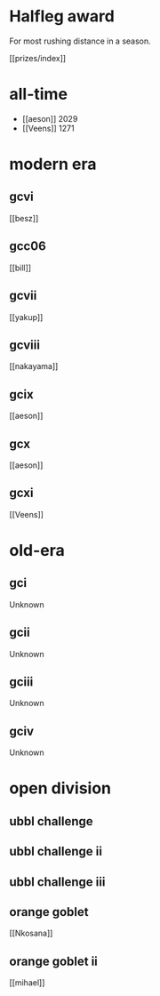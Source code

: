 # Halfleg award

For most rushing distance in a season.

[[prizes/index]]

# all-time

* [[aeson]] 2029
* [[Veens]] 1271

# modern era

## gcvi

[[besz]]

## gcc06

[[bill]]

## gcvii

[[yakup]]

## gcviii

[[nakayama]]

## gcix

[[aeson]]

## gcx

[[aeson]]

## gcxi

[[Veens]]


# old-era

## gci

Unknown

## gcii

Unknown

## gciii

Unknown

## gciv

Unknown

# open division

## ubbl challenge

## ubbl challenge ii

## ubbl challenge iii

## orange goblet

[[Nkosana]]

## orange goblet ii

[[mihael]]